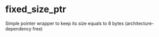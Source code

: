 # fixed_size_ptr
Simple pointer wrapper to keep its size equals to 8 bytes (architecture-dependency free)
